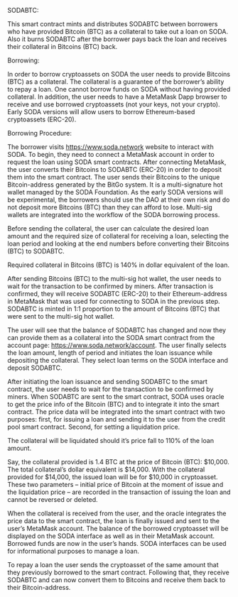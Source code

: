 SODABTC:

This smart contract mints and distributes SODABTC between borrowers who have provided Bitcoin (BTC) as a collateral to take out a loan on SODA. Also it burns SODABTC after the borrower pays back the loan and receives their collateral in Bitcoins (BTC) back.

Borrowing:

In order to borrow cryptoassets on SODA the user needs to provide Bitcoins (BTC) as a collateral. The collateral is a guarantee of the borrower’s ability to repay a loan. One cannot borrow funds on SODA without having provided collateral. In addition, the user needs to have a MetaMask Dapp browser to receive and use borrowed cryptoassets (not your keys, not your crypto). Early SODA versions will allow users to borrow Ethereum-based cryptoassets (ERC-20).

Borrowing Procedure:

The borrower visits https://www.soda.network website to interact with SODA. To begin, they need to connect a MetaMask account in order to request the loan using SODA smart contracts. After connecting MetaMask, the user converts their Bitcoins to SODABTC (ERC-20) in order to deposit them into the smart contract. The user sends their Bitcoins to the unique Bitcoin-address generated by the BitGo system. It is a multi-signature hot wallet managed by the SODA Foundation. As the early SODA versions will be experimental, the borrowers should use the DAO at their own risk and do not deposit more Bitcoins (BTC) than they can afford to lose. Multi-sig wallets are integrated into the workflow of the SODA borrowing process.

Before sending the collateral, the user can calculate the desired loan amount and the required size of collateral for receiving a loan, selecting the loan period and looking at the end numbers before converting their Bitcoins (BTC) to SODABTC. 

Required collateral in Bitcoins (BTC) is 140% in dollar equivalent of the loan.

After sending Bitcoins (BTC) to the multi-sig hot wallet, the user needs to wait for the transaction to be confirmed by miners. After transaction is confirmed, they will receive SODABTC (ERC-20) to their Ethereum-address in MetaMask that was used for connecting to SODA in the previous step. SODABTC is minted in 1:1 proportion to the amount of Bitcoins (BTC) that were sent to the multi-sig hot wallet.

The user will see that the balance of SODABTC has changed and now they can provide them as a collateral into the SODA smart contract from the account page: https://www.soda.network/account. The user finally selects the loan amount, length of period and initiates the loan issuance while depositing the collateral. They select loan terms on the SODA interface and deposit SODABTC.

After initiating the loan issuance and sending SODABTC to the smart contract, the user needs to wait for the transaction to be confirmed by miners. When SODABTC are sent to the smart contract, SODA uses oracle to get the price info of the Bitcoin (BTC) and to integrate it into the smart contract. The price data will be integrated into the smart contract with two purposes: first, for issuing a loan and sending it to the user from the credit pool smart contract. Second, for setting a liquidation price. 

The collateral will be liquidated should it’s price fall to 110% of the loan amount.

Say, the collateral provided is 1.4 BTC at the price of Bitcoin (BTC): $10,000. The total collateral’s dollar equivalent is $14,000. With the collateral provided for $14,000, the issued loan will be for $10,000 in cryptoasset. These two parameters – initial price of Bitcoin at the moment of issue and the liquidation price – are recorded in the transaction of issuing the loan and cannot be reversed or deleted.

When the collateral is received from the user, and the oracle integrates the price data to the smart contract, the loan is finally issued and sent to the user’s MetaMask account. The balance of the borrowed cryptoasset will be displayed on the SODA interface as well as in their MetaMask account. Borrowed funds are now in the user’s hands. SODA interfaces can be used for informational purposes to manage a loan.

To repay a loan the user sends the cryptoasset of the same amount that they previously borrowed to the smart contract. Following that, they receive SODABTC and can now convert them to Bitcoins and receive them back to their Bitcoin-address.
